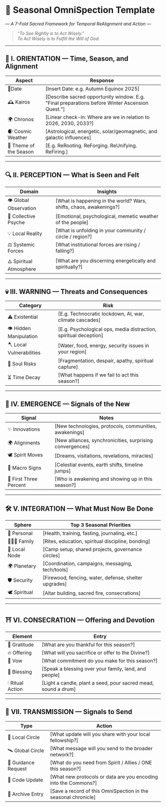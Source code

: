 # 🧭 **Seasonal OmniSpection Template**

_— A 7-Fold Sacred Framework for Temporal ReAlignment and Action —_

> _“To See Rightly is to Act Wisely.”_  
> _To Act Wisely is to Fulfill the Will of God._

---

## 📅 I. ORIENTATION — Time, Season, and Alignment

|Aspect|Response|
|---|---|
|📍Date|[Insert Date: e.g. Autumn Equinox 2025]|
|🕰️ Kairos|[Describe sacred opportunity window. E.g. "Final preparations before Winter Ascension Quest."]|
|🌍 Chronos|[Linear check-in: Where are we in relation to 2026, 2030, 2033?]|
|🌒 Cosmic Weather|[Astrological, energetic, solar/geomagnetic, and galactic influences]|
|🪷 Theme of the Season|[E.g. ReRooting. ReForging. ReUnifying. ReFiring.]|

---

## 🔍 II. PERCEPTION — What is Seen and Felt

|Domain|Insights|
|---|---|
|👁️ Global Observation|[What is happening in the world? Wars, shifts, chaos, awakenings?]|
|🧠 Collective Psyche|[Emotional, psychological, memetic weather of the people]|
|💡 Local Reality|[What is unfolding in your community / circle / region?]|
|⚖️ Systemic Forces|[What institutional forces are rising / falling?]|
|🜂 Spiritual Atmosphere|[What are you discerning energetically and spiritually?]|

---

## 💀 III. WARNING — Threats and Consequences

|Category|Risk|
|---|---|
|⚠️ Existential|[E.g. Technocratic lockdown, AI, war, climate cascades]|
|👁 Hidden Manipulation|[E.g. Psychological ops, media distraction, spiritual deception]|
|🪓 Local Vulnerabilities|[Water, food, energy, security issues in your region]|
|🧬 Soul Risks|[Fragmentation, despair, apathy, spiritual capture]|
|⏳ Time Decay|[What happens if we fail to act this season?]|

---

## 🌱 IV. EMERGENCE — Signals of the New

|Signal|Notes|
|---|---|
|✨ Innovations|[New technologies, protocols, communities, awakenings]|
|🌍 Alignments|[New alliances, synchronicities, surprising convergences]|
|🕊️ Spirit Moves|[Dreams, visitations, revelations, miracles]|
|🔭 Macro Signs|[Celestial events, earth shifts, timeline jumps]|
|📣 First Three Percent|[Who is awakening and showing up in this season?]|

---

## 🛠️ V. INTEGRATION — What Must Now Be Done

|Sphere|Top 3 Seasonal Priorities|
|---|---|
|🧘 Personal|[Health, training, fasting, journaling, etc.]|
|👨‍👩‍👧 Family|[Rites, education, spiritual discipline, bonding]|
|🌾 Local Node|[Camp setup, shared projects, governance circles]|
|🌍 Planetary|[Coordination, campaigns, messaging, tech/tools]|
|🛡 Security|[Firewood, fencing, water, defense, shelter upgrades]|
|🕊️ Spiritual|[Altar building, sacred fire, consecrations]|

---

## ⛩ VI. CONSECRATION — Offering and Devotion

|Element|Entry|
|---|---|
|🙏 Gratitude|[What are you thankful for this season?]|
|🔥 Offering|[What will you sacrifice or offer to the Divine?]|
|📜 Vow|[What commitment do you make for this season?]|
|💬 Blessing|[Speak a blessing over your family, land, and people]|
|🕯 Ritual Action|[Light a candle, plant a seed, pour sacred mead, sound a drum]|

---

## 📡 VII. TRANSMISSION — Signals to Send

|Type|Action|
|---|---|
|📢 Local Circle|[What update will you share with your local fellowship?]|
|🛰 Global Circle|[What message will you send to the broader network?]|
|🧭 Guidance Request|[What do you need from Spirit / Allies / ONE this season?]|
|🧬 Code Update|[What new protocols or data are you encoding into the Commons?]|
|📖 Archive Entry|[Save a record of this OmniSpection in the seasonal chronicle]|

